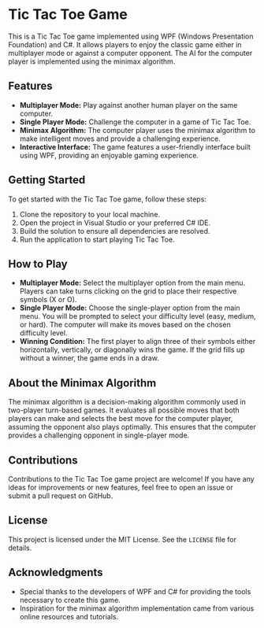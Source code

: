 # Tic Tac Toe Game

This is a Tic Tac Toe game implemented using WPF (Windows Presentation Foundation) and C#. It allows players to enjoy the classic game either in multiplayer mode or against a computer opponent. The AI for the computer player is implemented using the minimax algorithm.

## Features

- **Multiplayer Mode:** Play against another human player on the same computer.
- **Single Player Mode:** Challenge the computer in a game of Tic Tac Toe.
- **Minimax Algorithm:** The computer player uses the minimax algorithm to make intelligent moves and provide a challenging experience.
- **Interactive Interface:** The game features a user-friendly interface built using WPF, providing an enjoyable gaming experience.

## Getting Started

To get started with the Tic Tac Toe game, follow these steps:

1. Clone the repository to your local machine.
2. Open the project in Visual Studio or your preferred C# IDE.
3. Build the solution to ensure all dependencies are resolved.
4. Run the application to start playing Tic Tac Toe.

## How to Play

- **Multiplayer Mode:** Select the multiplayer option from the main menu. Players can take turns clicking on the grid to place their respective symbols (X or O).
- **Single Player Mode:** Choose the single-player option from the main menu. You will be prompted to select your difficulty level (easy, medium, or hard). The computer will make its moves based on the chosen difficulty level.
- **Winning Condition:** The first player to align three of their symbols either horizontally, vertically, or diagonally wins the game. If the grid fills up without a winner, the game ends in a draw.

## About the Minimax Algorithm

The minimax algorithm is a decision-making algorithm commonly used in two-player turn-based games. It evaluates all possible moves that both players can make and selects the best move for the computer player, assuming the opponent also plays optimally. This ensures that the computer provides a challenging opponent in single-player mode.

## Contributions

Contributions to the Tic Tac Toe game project are welcome! If you have any ideas for improvements or new features, feel free to open an issue or submit a pull request on GitHub.

## License

This project is licensed under the MIT License. See the `LICENSE` file for details.

## Acknowledgments

- Special thanks to the developers of WPF and C# for providing the tools necessary to create this game.
- Inspiration for the minimax algorithm implementation came from various online resources and tutorials.

